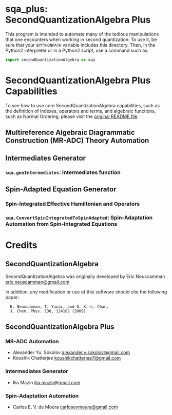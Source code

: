 # sqa_plus: SecondQuantizationAlgebra Plus

This program is intended to automate many of the tedious manipulations that one encounters when working in second quantization.
To use it, be sure that your ```$PYTHONPATH``` variable includes this directory.
Then, in the Python2 interpreter or in a Python2 script, use a command such as:

```python
import secondQuantizationAlgebra as sqa
```

# SecondQuantizationAlgebra Plus Capabilities

To see how to use core SecondQuantizationAlgebra capabilities, such as the definition of indexes, operators and terms, and algebraic functions, such as Normal Ordering, please visit the [original README file](sqa_original/README.md).

## Multireference Algebraic Diagrammatic Construction (MR-ADC) Theory Automation

## Intermediates Generator
### `sqa.genIntermediates`: Intermediates function

## Spin-Adapted Equation Generator
### Spin-Integrated Effective Hamiltonian and Operators

### `sqa.ConvertSpinIntegratedToSpinAdapted`: Spin-Adaptation Automation from Spin-Integrated Equations

# Credits
## SecondQuantizationAlgebra
SecondQuantizationAlgebra was originally developed by Eric Neuscamman <eric.neuscamman@gmail.com>

In addition, any modification or use of this software should cite the following paper:
```
  E. Neuscamman, T. Yanai, and G. K.-L. Chan.
  J. Chem. Phys. 130, 124102 (2009)
```

## SecondQuantizationAlgebra Plus
### MR-ADC Automation
- Alexander Yu. Sokolov <alexander.y.sokolov@gmail.com>
- Koushik Chatterjee <koushikchatterjee7@gmail.com>

### Intermediates Generator
- Ilia Mazin <ilia.mazin@gmail.com>

### Spin-Adaptation Automation
- Carlos E. V. de Moura <carlosevmoura@gmail.com>